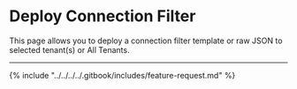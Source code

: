 # Deploy Connection Filter

This page allows you to deploy a connection filter template or raw JSON to selected tenant(s) or All Tenants.

***

{% include "../../../../.gitbook/includes/feature-request.md" %}
